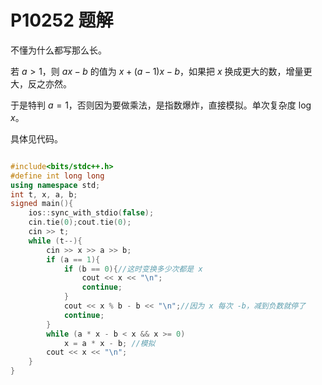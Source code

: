 # P10252 题解

不懂为什么都写那么长。

若 $a > 1$，则 $ax-b$ 的值为 $x + (a-1)x-b$，如果把 $x$ 换成更大的数，增量更大，反之亦然。

于是特判 $a=1$，否则因为要做乘法，是指数爆炸，直接模拟。单次复杂度 $\log x$。

具体见代码。

```cpp

#include<bits/stdc++.h>
#define int long long
using namespace std;
int t, x, a, b;
signed main(){
	ios::sync_with_stdio(false);
	cin.tie(0);cout.tie(0);
	cin >> t;
	while (t--){
		cin >> x >> a >> b;
		if (a == 1){
			if (b == 0){//这时变换多少次都是 x
				cout << x << "\n";
				continue;
			}
			cout << x % b - b << "\n";//因为 x 每次 -b，减到负数就停了
			continue;
		}
		while (a * x - b < x && x >= 0)
			x = a * x - b; //模拟
		cout << x << "\n";
	}
}
```